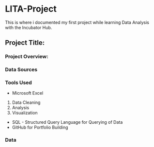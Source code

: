 # LITA-Project
This is where i documented my first project while learning Data Analysis with the Incubator Hub.

## Project Title: 

### Project Overview: 


### Data Sources

### Tools Used
- Microsoft Excel
1. Data Cleaning
  2.  Analysis
3.   Visualization
- SQL - Structured Query Language for Querying of Data
- GitHub for Portfolio Building

### Data




